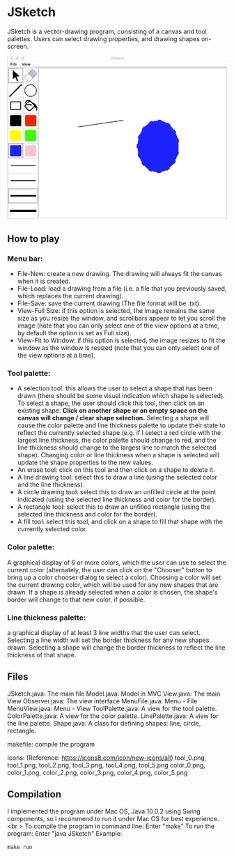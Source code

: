 # JSketch
JSketch is a vector-drawing program, consisting of a canvas and tool palettes. Users can select drawing properties, and drawing shapes on-screen.

![](demo.gif)

## How to play

### Menu bar:
<ul>
	<li>File-New: create a new drawing. The drawing will always fit the canvas when it is created.</li>
	<li>File-Load: load a drawing from a file (i.e. a file that you previously saved, which replaces the current drawing).</li>
	<li>File-Save: save the current drawing (The file format will be .txt).</li>
	<li>View-Full Size: if this option is selected, the image remains the same size as you resize the window, and scrollbars appear to let you scroll the image (note that you can only select one of the view options at a time, by default the option is set as Full size).</li>
	<li>View-Fit to Window: if this option is selected, the image resizes to fit the window as the window is resized (note that you can only select one of the view options at a time).</li>
</ul>

### Tool palette:
<ul>
	<li>A selection tool: this allows the user to select a shape that has been drawn (there should be some visual indication which shape is selected). To select a shape, the user should click this tool, then click on an existing shape. <strong>Click on another shape or on empty space on the canvas will change / clear shape selection.</strong> Selecting a shape will cause the color palette and line thickness palette to update their state to reflect the currently selected shape (e.g. if I select a red circle with the largest line thickness, the color palette should change to red, and the line thickness should change to the largest line to match the selected shape). Changing color or line thickness when a shape is selected will update the shape properties to the new values.</li>
	<li>An erase tool: click on this tool and then click on a shape to delete it.</li>
	<li>A line drawing tool: select this to draw a line (using the selected color and the line thickness).</li>
	<li>A circle drawing tool: select this to draw an unfilled circle at the point indicated (using the selected line thickness and color for the border).</li>
	<li>A rectangle tool: select this to draw an unfilled rectangle (using the selected line thickness and color for the border).</li>
	<li>A fill tool: select this tool, and click on a shape to fill that shape with the currently selected color.</li>
</ul>

### Color palette:
A graphical display of 6 or more colors, which the user can use to select the current color (alternately, the user can click on the "Chooser" button to bring up a color chooser dialog to select a color). Choosing a color will set the current drawing color, which will be used for any new shapes that are drawn. If a shape is already selected when a color is chosen, the shape's border will change to that new color, if possible.

### Line thickness palette: 
a graphical display of at least 3 line widths that the user can select. Selecting a line width will set the border thickness for any new shapes drawn. Selecting a shape will change the border thickness to reflect the line thickness of that shape.

## Files
JSketch.java: The main file
Model.java: Model in MVC
View.java: The main View
Observer.java: The view interface
MenuFile.java: Menu - File
MenuView.java: Menu - View
ToolPalette.java: A view for the tool palette.
ColorPalette.java: A view for the color palette.
LinePalette.java: A view for the line palette.
Shape.java: A class for defining shapes: line, circle, rectangle.

makefile: compile the program

Icons: (Reference: https://icons8.com/icon/new-icons/all) 
tool_0.png, tool_1.png, tool_2.png, tool_3.png, tool_4.png, tool_5.png 
color_0.png, color_1.png, color_2.png, color_3.png, color_4.png, color_5.png 

## Compilation
I implemented the program under Mac OS, Java 10.0.2 using Swing components, so I recommend to run it under Mac OS for best experience.<br \>
To compile the program in command line: Enter "make"
To run the program: Enter "java JSketch"
Example:
<pre><code>make run</code></pre>
